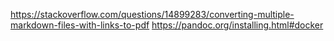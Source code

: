 https://stackoverflow.com/questions/14899283/converting-multiple-markdown-files-with-links-to-pdf
https://pandoc.org/installing.html#docker